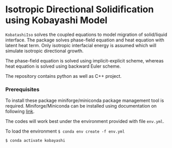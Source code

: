 # Isotropic Directional Solidification using Kobayashi Model

`KobatashiIso` solves the coupled equations to model migration of solid/liquid interface. 
The package solves phase-field equation and heat equation with latent heat term. Only isotropic 
interfacial energy is assumed which will simulate isotropic directional growth.

The phase-field equation is solved using implicit-explicit scheme, whereas heat equation is solved 
using backward Euler scheme.

The repository contains python as well as C++ project.

### Prerequisites

To install these package miniforge/miniconda package management tool is required. 
Miniforge/Miniconda can be installed using documentation on following [link](https://docs.conda.io/projects/conda/en/latest/index.html#).

The codes will work best under the environment provided with file `env.yml`.

To load the environment
`$ conda env create -f env.yml`

`$ conda activate kobayashi`



